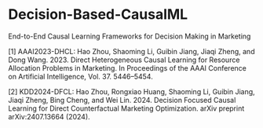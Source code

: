 # Decision-Based-CausalML
End-to-End Causal Learning Frameworks for Decision Making in Marketing

[1] AAAI2023-DHCL: Hao Zhou, Shaoming Li, Guibin Jiang, Jiaqi Zheng, and Dong Wang. 2023. Direct Heterogeneous Causal Learning for Resource Allocation Problems in Marketing. In
Proceedings of the AAAI Conference on Artificial Intelligence, Vol. 37. 5446–5454.

[2] KDD2024-DFCL: Hao Zhou, Rongxiao Huang, Shaoming Li, Guibin Jiang, Jiaqi Zheng, Bing Cheng, and Wei Lin. 2024. Decision Focused Causal Learning for Direct Counterfactual Marketing Optimization. arXiv preprint arXiv:2407.13664 (2024).
